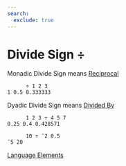 ```yaml
---
search:
  exclude: true
---
```

<h1 class="heading"><span class="name">Divide Sign</span> <span class="command">÷</span></h1>

Monadic Divide Sign means
[Reciprocal](../primitive-functions/reciprocal.md)
```apl
      ÷ 1 2 3
1 0.5 0.333333

```

Dyadic Divide Sign means
[Divided By](../primitive-functions/divide.md)
```apl
      1 2 3 ÷ 4 5 7
0.25 0.4 0.428571

      10 ÷ ¯2 0.5
¯5 20

```
[Language Elements](./language-elements.md)


